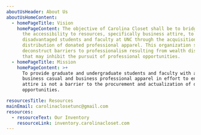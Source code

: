 ```yaml
---
aboutUsHeader: About Us
aboutUsHomeContent:
  - homePageTitle: Vision
    homePageContent: The objective of Carolina Closet shall be to bridge a gap in
      the accessibility to resources, specifically business attire, to
      disadvantaged students and faculty at UNC through the acquisition and
      distribution of donated professional apparel. This organization seeks to
      deconstruct barriers to professionalism resulting from wealth disparities
      that may inhibit the pursuit of professional opportunities.
  - homePageTitle: Mission
    homePageContent: >+
      To provide graduate and undergraduate students and faculty with access to
      business casual and business professional apparel in effort to ensure that
      attire is not a barrier to the procurement and actualization of desired
      opportunities.

resourcesTitle: Resources
mainEmail: carolinaclosetunc@gmail.com
resources:
  - resourceText: Our Inventory
    resourceLink: inventory.carolinacloset.com
---
```

